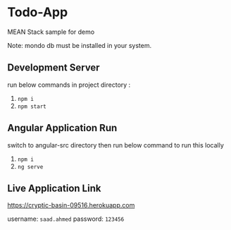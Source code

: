 # Todo-App
MEAN Stack sample for demo

Note: mondo db must be installed in your system.


## Development Server
run below commands in project directory : 
1. `npm i`
2. `npm start`


## Angular Application Run

switch to angular-src directory then run below command to run this locally

1. `npm i`
2. `ng serve`


## Live Application Link

https://cryptic-basin-09516.herokuapp.com

username: `saad.ahmed`
password: `123456`


